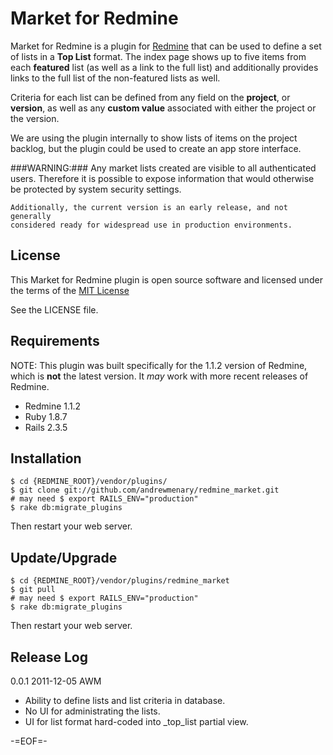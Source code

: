 Market for Redmine
==================

Market for Redmine is a plugin for [Redmine](http://www.redmine.org/) that can 
be used to define a set of lists in a **Top List** format.  The index page shows 
up to five items from each **featured** list (as well as a link to the full 
list) and additionally provides links to the full list of the non-featured lists 
as well.

Criteria for each list can be defined from any field on the **project**, or 
**version**, as well as any **custom value** associated with either the project 
or the version.

We are using the plugin internally to show lists of items on the project 
backlog, but the plugin could be used to create an app store interface.

###WARNING:###
    Any market lists created are visible to all authenticated users.  Therefore
	it is possible to expose information that would otherwise be protected by
	system security settings.
	
	Additionally, the current version is an early release, and not generally
	considered ready for widespread use in production environments.

	
License
-------

This Market for Redmine plugin is open source software and licensed under
the terms of the [MIT License](http://www.opensource.org/licenses/mit-license.php)

See the LICENSE file.

	
Requirements
------------

NOTE: This plugin was built specifically for the 1.1.2 version of Redmine, which 
is **not** the latest version.  It *may* work with more recent releases of Redmine.

- Redmine 1.1.2
- Ruby 1.8.7
- Rails 2.3.5


Installation
------------

	$ cd {REDMINE_ROOT}/vendor/plugins/
	$ git clone git://github.com/andrewmenary/redmine_market.git
	# may need $ export RAILS_ENV="production"
	$ rake db:migrate_plugins

Then restart your web server.


Update/Upgrade
--------------

	$ cd {REDMINE_ROOT}/vendor/plugins/redmine_market
	$ git pull
	# may need $ export RAILS_ENV="production"
	$ rake db:migrate_plugins

Then restart your web server.


Release Log
-----------

0.0.1	2011-12-05	AWM
   * Ability to define lists and list criteria in database.
   * No UI for administrating the lists.
   * UI for list format hard-coded into _top_list partial view.


-=EOF=-